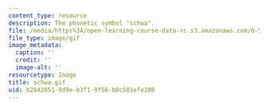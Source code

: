 ```yaml
---
content_type: resource
description: The phonetic symbol "schwa".
file: /media/https%3A/open-learning-course-data-rc.s3.amazonaws.com/6-542j-laboratory-on-the-physiology-acoustics-and-perception-of-speech-fall-2005/b26420519d9eb3f19f56b0c501efe100_schwa.gif
file_type: image/gif
image_metadata:
  caption: ''
  credit: ''
  image-alt: ''
resourcetype: Image
title: schwa.gif
uid: b2642051-9d9e-b3f1-9f56-b0c501efe100
---
```

